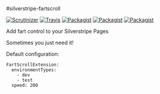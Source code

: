 #silverstripe-fartscroll

[![Scrutinizer](https://img.shields.io/scrutinizer/g/axyr/silverstripe-fartscroll.svg)](https://scrutinizer-ci.com/g/axyr/silverstripe-fartscroll/)
[![Travis](https://img.shields.io/travis/axyr/silverstripe-fartscroll.svg)](https://travis-ci.org/axyr/silverstripe-fartscroll)
[![Packagist](https://img.shields.io/packagist/dt/axyr/silverstripe-fartscroll.svg)](https://packagist.org/packages/axyr/silverstripe-fartscroll)
[![Packagist](https://img.shields.io/packagist/v/axyr/silverstripe-fartscroll.svg)](https://packagist.org/packages/axyr/silverstripe-fartscroll)
[![Packagist](https://img.shields.io/badge/unstable-dev--master-orange.svg)](https://packagist.org/packages/axyr/silverstripe-fartscroll)

Add fart control to your Silverstripe Pages

Sometimes you just need it!

Default configuration:
```
FartScrollExtension:
  environmentTypes:
    - dev
    - test
  speed: 200
